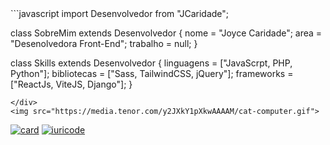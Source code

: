 <div align="left">
```javascript
import Desenvolvedor from "JCaridade";

class SobreMim extends Desenvolvedor {
nome = "Joyce Caridade";
area = "Desenolvedora Front-End";
trabalho = null;
}

class Skills extends Desenvolvedor {
linguagens = ["JavaScrpt, PHP, Python"];
bibliotecas = ["Sass, TailwindCSS, jQuery"];
frameworks = ["ReactJs, ViteJS, Django"];
}

```
</div>
<img src="https://media.tenor.com/y2JXkY1pXkwAAAAM/cat-computer.gif">
```

[![card](https://github-readme-stats.vercel.app/api?username=jcaridade&theme=default)](https://github.com/anuraghazra/github-readme-stats)
[![iuricode](https://github-readme-stats.vercel.app/api/top-langs/?username=jcaridade&hide=html&layout=compact&theme=default)](https://github.com/anuraghazra/github-readme-stats)

